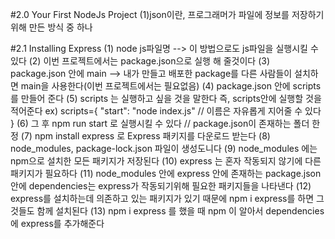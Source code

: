 #2.0 Your First NodeJs Project
(1)json이란, 프로그래머가 파일에 정보를 저장하기 위해 만든 방식 중 하나

#2.1 Installing Express
(1) node js파일명 --> 이 방법으로도 js파일을 실행시킬 수 있다
(2) 이번 프로젝트에서는 package.json으로 실행 해 줄것이다
(3) package.json 안에 main --> 내가 만들고 배포한 package를 다른 사람들이 설치하면 main을 사용한다(이번 프로젝트에서는 필요없음)
(4) package.json 안에 scripts를 만들어 준다
(5) scripts 는 실행하고 싶을 것을 말한다 즉, scripts안에 실행할 것을 적어준다
ex) scripts={
"start": "node index.js" // 이름은 자유롭게 지어줄 수 있다
}
(6) 그 후 npm run start 로 실행시킬 수 있다 // package.json이 존재하는 폴더 한정
(7) npm install express 로 Express 패키지를 다운로드 받는다
(8) node_modules, package-lock.json 파일이 생성도니다
(9) node_modules 에는 npm으로 설치한 모든 패키지가 저장된다
(10) express 는 혼자 작동되지 않기에 다른 패키지가 필요하다
(11) node_modules 안에 express 안에 존재하는 package.json안에 dependencies는 express가 작동되기위해 필요한 패키지들을 나타낸다
(12) express를 설치하는데 의존하고 있는 패키지가 있기 때문에 npm i express를 하면 그것들도 함께 설치된다
(13) npm i express 를 했을 때 npm 이 알아서 dependencies에 express를 추가해준다
